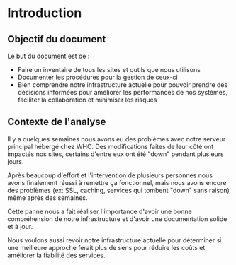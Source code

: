 # Introduction

## Objectif du document

Le but du document est de : 

- Faire un inventaire de tous les sites et outils que nous utilisons
- Documenter les procédures pour la gestion de ceux-ci
- Bien comprendre notre infrastructure actuelle pour pouvoir prendre des décisions informées pour améliorer les performances de nos systèmes, faciliter la collaboration et minimiser les risques 


## Contexte de l'analyse

Il y a quelques semaines nous avons eu des problèmes avec notre serveur principal hébergé chez WHC. Des modifications faites de leur côté ont impactés nos sites, certains d'entre eux ont été "down" pendant plusieurs jours. 

Après beaucoup d'effort et l'intervention de plusieurs personnes nous avons finalement réussi à remettre ça fonctionnel, mais nous avons encore des problèmes (ex: SSL, caching, services qui tombent "down" sans raison) même après des semaines.

Cette panne nous a fait réaliser l'importance d'avoir une bonne compréhension de notre infrastructure et d'avoir une documentation solide et à jour.

Nous voulons aussi revoir notre infrastructure actuelle pour déterminer si une meilleure approche ferait plus de sens pour réduire les coûts et améliorer la fiabilité des services.